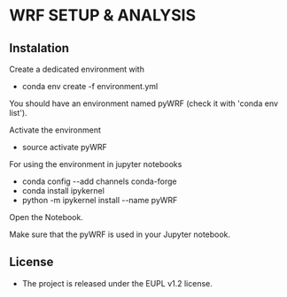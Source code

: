 WRF SETUP & ANALYSIS  
==============================

## Instalation

Create a dedicated environment with

* conda env create -f environment.yml 

You should have an environment named pyWRF (check it with 'conda env list').

Activate the environment 

* source activate pyWRF

For using the environment in jupyter notebooks

* conda config --add channels conda-forge
* conda install ipykernel
* python -m ipykernel install --name pyWRF

Open the Notebook. 

Make sure that the pyWRF is used in your Jupyter notebook. 

## License
* The project is released under the EUPL v1.2 license. 

